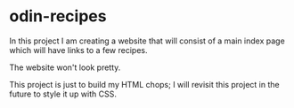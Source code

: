# odin-recipes

In this project I am creating a website that will consist of a main index page which will have links to a few recipes. 

The website won't look pretty. 

This project is just to build my HTML chops; I will revisit this project in the future to style it up with CSS.